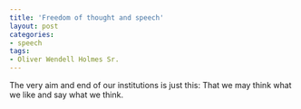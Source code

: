 ```yaml
---
title: 'Freedom of thought and speech'
layout: post
categories:
- speech
tags:
- Oliver Wendell Holmes Sr.
---
```


The very aim and end of our institutions is just this: That we may think what we like and say what we think.